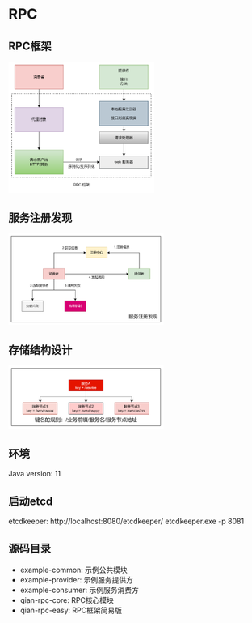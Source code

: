 # RPC

## RPC框架

<img src="README/image-20240515183215408.png" alt="image-20240515183215408" style="zoom: 30%;" />

## 服务注册发现

<img src="README/image-20240515183246186.png" alt="image-20240515183246186" style="zoom:30%;" />

## 存储结构设计

<img src="README/image-20240515230319061.png" alt="image-20240515230319061" style="zoom:30%;" />

## 环境

Java version: 11
## 启动etcd
etcdkeeper: http://localhost:8080/etcdkeeper/
etcdkeeper.exe -p 8081
## 源码目录

* example-common: 示例公共模块
* example-provider: 示例服务提供方
* example-consumer: 示例服务消费方
* qian-rpc-core: RPC核心模块
* qian-rpc-easy: RPC框架简易版

